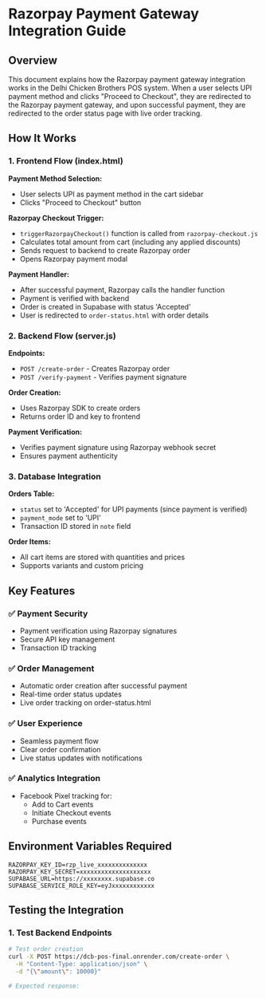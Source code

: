# Razorpay Payment Gateway Integration Guide

## Overview

This document explains how the Razorpay payment gateway integration works in the Delhi Chicken Brothers POS system. When a user selects UPI payment method and clicks "Proceed to Checkout", they are redirected to the Razorpay payment gateway, and upon successful payment, they are redirected to the order status page with live order tracking.

## How It Works

### 1. Frontend Flow (index.html)

**Payment Method Selection:**
- User selects UPI as payment method in the cart sidebar
- Clicks "Proceed to Checkout" button

**Razorpay Checkout Trigger:**
- `triggerRazorpayCheckout()` function is called from `razorpay-checkout.js`
- Calculates total amount from cart (including any applied discounts)
- Sends request to backend to create Razorpay order
- Opens Razorpay payment modal

**Payment Handler:**
- After successful payment, Razorpay calls the handler function
- Payment is verified with backend
- Order is created in Supabase with status 'Accepted'
- User is redirected to `order-status.html` with order details

### 2. Backend Flow (server.js)

**Endpoints:**
- `POST /create-order` - Creates Razorpay order
- `POST /verify-payment` - Verifies payment signature

**Order Creation:**
- Uses Razorpay SDK to create orders
- Returns order ID and key to frontend

**Payment Verification:**
- Verifies payment signature using Razorpay webhook secret
- Ensures payment authenticity

### 3. Database Integration

**Orders Table:**
- `status` set to 'Accepted' for UPI payments (since payment is verified)
- `payment_mode` set to 'UPI'
- Transaction ID stored in `note` field

**Order Items:**
- All cart items are stored with quantities and prices
- Supports variants and custom pricing

## Key Features

### ✅ Payment Security
- Payment verification using Razorpay signatures
- Secure API key management
- Transaction ID tracking

### ✅ Order Management
- Automatic order creation after successful payment
- Real-time order status updates
- Live order tracking on order-status.html

### ✅ User Experience
- Seamless payment flow
- Clear order confirmation
- Live status updates with notifications

### ✅ Analytics Integration
- Facebook Pixel tracking for:
  - Add to Cart events
  - Initiate Checkout events
  - Purchase events

## Environment Variables Required

```env
RAZORPAY_KEY_ID=rzp_live_xxxxxxxxxxxxxx
RAZORPAY_KEY_SECRET=xxxxxxxxxxxxxxxxxxxx
SUPABASE_URL=https://xxxxxxxx.supabase.co
SUPABASE_SERVICE_ROLE_KEY=eyJxxxxxxxxxxxx
```

## Testing the Integration

### 1. Test Backend Endpoints
```bash
# Test order creation
curl -X POST https://dcb-pos-final.onrender.com/create-order \
  -H "Content-Type: application/json" \
  -d "{\"amount\": 10000}"

# Expected response:
